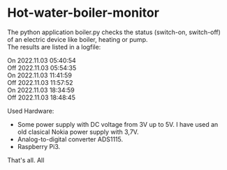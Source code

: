 # Hot-water-boiler-monitor

The python application boiler.py checks the status (switch-on, switch-off) of an electric device like boiler, heating or pump.  
The results are listed in a logfile:  

 On 2022.11.03 05:40:54  
Off 2022.11.03 05:54:35  
 On 2022.11.03 11:41:59  
Off 2022.11.03 11:57:52  
 On 2022.11.03 18:34:59  
Off 2022.11.03 18:48:45  

Used Hardware:  
- Some power supply with DC voltage from 3V up to 5V. I have used an old clasical Nokia power supply with 3,7V.  
- Analog-to-digital converter ADS1115.   
- Raspberry Pi3.  

That's all. All 

